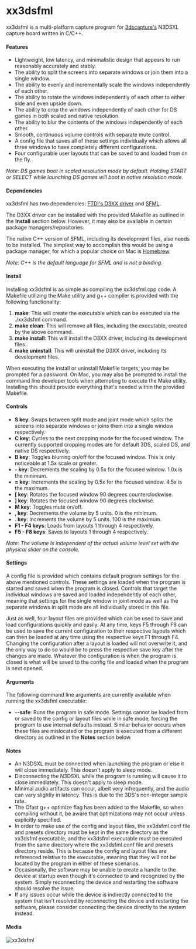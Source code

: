 # xx3dsfml

xx3dsfml is a multi-platform capture program for [3dscapture's](https://3dscapture.com/) N3DSXL capture board written in C/C++.

#### Features

- Lightweight, low latency, and minimalistic design that appears to run reasonably accurately and stably.
- The ability to split the screens into separate windows or join them into a single window.
- The ability to evenly and incrementally scale the windows independently of each other.
- The ability to rotate the windows independently of each other to either side and even upside down.
- The ability to crop the windows independently of each other for DS games in both scaled and native resolution.
- The ability to blur the contents of the windows independently of each other.
- Smooth, continuous volume controls with separate mute control.
- A config file that saves all of these settings individually which allows all three windows to have completely different configurations.
- Four configurable user layouts that can be saved to and loaded from on the fly.

_Note: DS games boot in scaled resolution mode by default. Holding START or SELECT while launching DS games will boot in native resolution mode._

#### Dependencies

xx3dsfml has two dependencies: [FTDI's D3XX driver](https://ftdichip.com/drivers/d3xx-drivers/) and [SFML](https://www.sfml-dev.org/).

The D3XX driver can be installed with the provided Makefile as outlined in the __Install__ section below. However, it may also be available in certain package managers/repositories.

The native C++ version of SFML, including its development files, also needs to be installed. The simplest way to accomplish this would be using a package manager, for which a popular choice on Mac is [Homebrew](https://brew.sh/).

_Note: C++ is the default language for SFML and is not a binding._

#### Install

Installing xx3dsfml is as simple as compiling the xx3dsfml.cpp code. A Makefile utilizing the Make utility and g++ compiler is provided with the following functionality:

1. __make__:            This will create the executable which can be executed via the ./xx3dsfml command.
2. __make clean__:      This will remove all files, including the executable, created by the above command.
3. __make install__:    This will install the D3XX driver, including its development files.
4. __make uninstall__:  This will uninstall the D3XX driver, including its development files.

When executing the install or uninstall Makefile targets, you may be prompted for a password. On Mac, you may also be prompted to install the command line developer tools when attempting to execute the Make utility. Installing this should provide everything that's needed within the provided Makefile.

#### Controls

- __S key__:        Swaps between split mode and joint mode which splits the screens into separate windows or joins them into a single window respectively.
- __C key__:        Cycles to the next cropping mode for the focused window. The currently supported cropping modes are for default 3DS, scaled DS, and native DS respectively.
- __B key__:        Toggles blurring on/off for the focused window. This is only noticeable at 1.5x scale or greater.
- __- key__:        Decrements the scaling by 0.5x for the focused window. 1.0x is the minimum.
- __= key__:        Increments the scaling by 0.5x for the focused window. 4.5x is the maximum.
- __[ key__:        Rotates the focused window 90 degrees counterclockwise.
- __] key__:        Rotates the focused window 90 degrees clockwise.
- __M key__:        Toggles mute on/off.
- __, key__:        Decrements the volume by 5 units. 0 is the minimum.
- __. key__:        Increments the volume by 5 units. 100 is the maximum.
- __F1 - F4 keys__: Loads from layouts 1 through 4 respectively.
- __F5 - F8 keys__: Saves to layouts 1 through 4 respectively.

_Note: The volume is independent of the actual volume level set with the physical slider on the console._

#### Settings

A config file is provided which contains default program settings for the above mentioned controls. These settings are loaded when the program is started and saved when the program is closed. Controls that target the individual windows are saved and loaded independently of each other, meaning that settings for the single window in joint mode as well as the separate windows in split mode are all individually stored in this file.

Just as well, four layout files are provided which can be used to save and load configurations quickly and easily. At any time, keys F5 through F8 can be used to save the current configuration to their respective layouts which can then be loaded at any time using the respective keys F1 through F4. Changing the configuration after a layout is loaded will not overwrite it, and the only way to do so would be to press the respective save key after the changes are made. Whatever the configuration is when the program is closed is what will be saved to the config file and loaded when the program is next opened.

#### Arguments

The following command line arguments are currently available when running the xx3dsfml executable:

- __--safe__:   Runs the program in safe mode. Settings cannot be loaded from or saved to the config or layout files while in safe mode, forcing the program to use internal defaults instead. Similar behavior occurs when these files are mislocated or the program is executed from a different directory as outlined in the __Notes__ section below.

#### Notes

- An N3DSXL must be connected when launching the program or else it will close immediately. This doesn't apply to sleep mode.
- Disconnecting the N3DSXL while the program is running will cause it to close immediately. This doesn't apply to sleep mode.
- Minimal audio artifacts can occur, albeit very infrequently, and the audio can vary slightly in latency. This is due to the 3DS's non-integer sample rate.
- The Ofast g++ optimize flag has been added to the Makefile, so when compiling without it, be aware that optimizations may not occur unless explicitly specified.
- In order to make use of the config and layout files, the xx3dsfml.conf file and presets directory must be kept in the same directory as the xx3dsfml executable, and the xx3dsfml executable must be executed from the same directory where the xx3dsfml.conf file and presets directory reside. This is because the config and layout files are referenced relative to the executable, meaning that they will not be located by the program in either of these scenarios.
- Occasionally, the software may be unable to create a handle to the device at startup even though it's connected to and recognized by the system. Simply reconnecting the device and restarting the software should resolve the issue.
- If any issues occur while the device is indirectly connected to the system that isn't resolved by reconnecting the device and restarting the software, please consider connecting the device directly to the system instead.

#### Media

![xx3dsfml](xx3dsfml.png "xx3dsfml")
